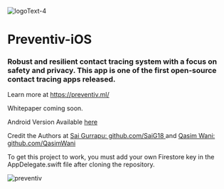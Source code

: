 
![logoText-4](https://user-images.githubusercontent.com/9091157/88196036-bb2b3180-cc0e-11ea-93f3-fb88f6651fff.png)

# Preventiv-iOS

### Robust and resilient contact tracing system with a focus on safety and privacy. This app is one of the first open-source contact tracing apps released.

Learn more at https://preventiv.ml/

Whitepaper coming soon.

Android Version Available [here](https://github.com/RoundPegs9/Preventiv-Android)

<p> Credit the Authors at <a href="https://www.github.com/SaiG18">Sai Gurrapu: github.com/SaiG18 </a> and <a href="https://www.github.com/QasimWani">Qasim Wani: github.com/QasimWani</a></p>


To get this project to work, you must add your own Firestore key in the AppDelegate.swift file after cloning the repository.




![preventiv](https://user-images.githubusercontent.com/9091157/88198702-f7ac5c80-cc11-11ea-84df-508afa8608c5.png)

